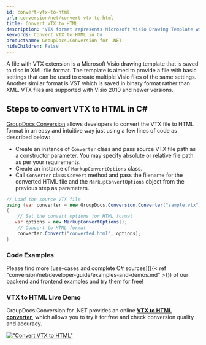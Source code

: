 ```yaml
---
id: convert-vtx-to-html
url: conversion/net/convert-vtx-to-html
title: Convert VTX to HTML
description: "VTX format represents Microsoft Visio Drawing Template with .vtx extension. Learn how to convert VTX to HTML file programmatically in C# language using GroupDocs.Conversion for .NET library."
keywords: Convert VTX to HTML in C#
productName: GroupDocs.Conversion for .NET
hideChildren: False
---
```


A file with VTX extension is a Microsoft Visio drawing template that is saved to disc in XML file format. The template is aimed to provide a file with basic settings that can be used to create multiple Visio files of the same settings. Another similar format is VST which is saved in binary format rather than XML. VTX files are supported with Visio 2010 and newer versions.

## Steps to convert VTX to HTML in C#

[GroupDocs.Conversion](https://products.groupdocs.com/conversion/net) allows developers to convert the VTX file to HTML format in an easy and intuitive way just using a few lines of code as described below:

* Create an instance of `Converter` class and pass source VTX file path as a constructor parameter. You may specify absolute or relative file path as per your requirements. 
* Create an instance of `MarkupConvertOptions` class.
* Call `Converter` class `Convert` method and pass the filename for the converted HTML file and the `MarkupConvertOptions` object from the previous step as parameters.

```csharp
// Load the source VTX file
using (var converter = new GroupDocs.Conversion.Converter("sample.vtx"))
{
    // Set the convert options for HTML format
   var options = new MarkupConvertOptions();
    // Convert to HTML format
    converter.Convert("converted.html", options);
}
```

### Code Examples

Please find more [use-cases and complete C# sources]({{< ref "conversion/net/developer-guide/examples-and-demos.md" >}}) of our backend and frontend examples and try them for free!

### VTX to HTML Live Demo

GroupDocs.Conversion for .NET provides an online [**VTX to HTML converter**](https://products.groupdocs.app/conversion/vtx-to-html), which allows you to try it for free and check conversion quality and accuracy.

[!["Convert VTX to HTML"](conversion/net/images/convert-to-html/convert-vtx-to-html.png)](https://products.groupdocs.app/conversion/vtx-to-html)